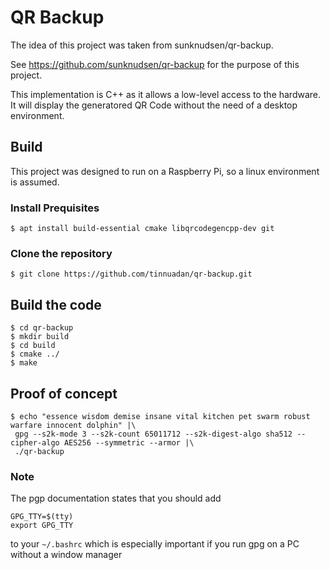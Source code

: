 # QR Backup

The idea of this project was taken from sunknudsen/qr-backup.

See https://github.com/sunknudsen/qr-backup for the purpose of this project.

This implementation is C++ as it allows a low-level access to the hardware. It will display the generatored QR Code without the need of a desktop environment.

## Build
This project was designed to run on a Raspberry Pi, so a linux environment is assumed.

### Install Prequisites 
```
$ apt install build-essential cmake libqrcodegencpp-dev git
```

### Clone the repository
```
$ git clone https://github.com/tinnuadan/qr-backup.git
```
## Build the code
```
$ cd qr-backup
$ mkdir build
$ cd build
$ cmake ../
$ make
```
## Proof of concept
```
$ echo "essence wisdom demise insane vital kitchen pet swarm robust warfare innocent dolphin" |\
 gpg --s2k-mode 3 --s2k-count 65011712 --s2k-digest-algo sha512 --cipher-algo AES256 --symmetric --armor |\
 ./qr-backup
```
### Note
The pgp documentation states that you should add
```
GPG_TTY=$(tty)
export GPG_TTY
```
to your `~/.bashrc` which is especially important if you run gpg on a PC without a window manager
